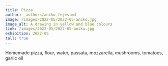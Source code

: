 ```yaml
---
title: Pizza
author: _authors/aniko_fejes.md
image: /images/2022-05/2022-05-aniko.jpg
image_alt: A drawing in yellow and blue colours
link: /images/2022-05/2022-05-aniko.jpg
exhibition: 2022-05
tall: true
---
```


Homemade pizza, flour, water, passata, mozzarella, mushrooms, tomatoes, garlic oil